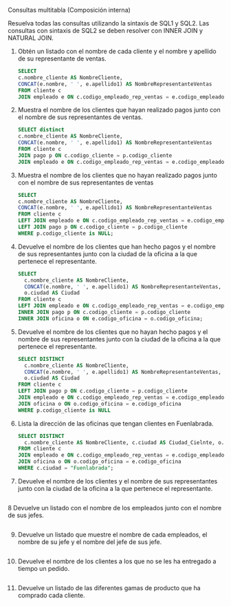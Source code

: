 Consultas multitabla (Composición interna)

Resuelva todas las consultas utilizando la sintaxis de SQL1 y SQL2. Las consultas con sintaxis de SQL2 se deben resolver con INNER JOIN y NATURAL JOIN.

1. Obtén un listado con el nombre de cada cliente y el nombre y apellido de su representante de ventas.
   
   ```sql
   SELECT 
   c.nombre_cliente AS NombreCliente,
   CONCAT(e.nombre, ' ', e.apellido1) AS NombreRepresentanteVentas
   FROM cliente c
   JOIN empleado e ON c.codigo_empleado_rep_ventas = e.codigo_empleado;
   
   
   ```

2. Muestra el nombre de los clientes que hayan realizado pagos junto con el nombre de sus representantes de ventas.
   
   ```sql
   SELECT distinct
   c.nombre_cliente AS NombreCliente,
   CONCAT(e.nombre, ' ', e.apellido1) AS NombreRepresentanteVentas
   FROM cliente c
   JOIN pago p ON c.codigo_cliente = p.codigo_cliente
   JOIN empleado e ON c.codigo_empleado_rep_ventas = e.codigo_empleado;
   
   ```
   
   

3. Muestra eI nombre de los clientes que no hayan realizado pagos junto con eI nombre de sus representantes de ventas
   
   ```sql
   SELECT
   c.nombre_cliente AS NombreCliente,
   CONCAT(e.nombre, ' ', e.apellido1) AS NombreRepresentanteVentas
   FROM cliente c
   LEFT JOIN empleado e ON c.codigo_empleado_rep_ventas = e.codigo_empleado
   LEFT JOIN pago p ON c.codigo_cliente = p.codigo_cliente
   WHERE p.codigo_cliente is NULL;
   ```

4. Devuelve el nombre de los clientes que han hecho pagos y el nombre de sus representantes junto con la ciudad de la oficina a la que pertenece el representante.
   
   ```sql
   SELECT
     c.nombre_cliente AS NombreCliente,
     CONCAT(e.nombre, ' ', e.apellido1) AS NombreRepresentanteVentas,
     o.ciudad AS Ciudad
   FROM cliente c
   LEFT JOIN empleado e ON c.codigo_empleado_rep_ventas = e.codigo_empleado
   INNER JOIN pago p ON c.codigo_cliente = p.codigo_cliente
   INNER JOIN oficina o ON e.codigo_oficina = o.codigo_oficina;
   ```



5. Devuelve el nombre de los clientes que no hayan hecho pagos y el nombre de sus representantes junto con la ciudad de la oficina a la que pertenece el representante.
   
   ```sql
   SELECT DISTINCT
     c.nombre_cliente AS NombreCliente,
     CONCAT(e.nombre, ' ', e.apellido1) AS NombreRepresentanteVentas,
     o.ciudad AS Ciudad
   FROM cliente c
   LEFT JOIN pago p ON c.codigo_cliente = p.codigo_cliente
   JOIN empleado e ON c.codigo_empleado_rep_ventas = e.codigo_empleado
   JOIN oficina o ON o.codigo_oficina = e.codigo_oficina
   WHERE p.codigo_cliente is NULL
   ```

6. Lista la dirección de las oficinas que tengan clientes en Fuenlabrada.
   
   ```sql
   SELECT DISTINCT
     c.nombre_cliente AS NombreCliente, c.ciudad AS Ciudad_Cielnte, o.linea_direccion1 AS Direccion_Oficina
   FROM cliente c
   JOIN empleado e ON c.codigo_empleado_rep_ventas = e.codigo_empleado
   JOIN oficina o ON o.codigo_oficina = e.codigo_oficina
   WHERE c.ciudad = "Fuenlabrada";
   ```

7. Devuelve el nombre de los clientes y el nombre de sus representantes junto con la ciudad de la oficina a la que pertenece el representante.

```sql

```

8 Devuelve un listado con el nombre de los empleados junto con el nombre de sus jefes.

```sql

```

9. Devuelve un listado que muestre el nombre de cada empleados, el nombre de su jefe y el nombre del jefe de sus jefe.

```sql

```

10. Devuelve el nombre de los clientes a los que no se les ha entregado a tiempo un pedido.

```sql

```

11. Devuelve un listado de las diferentes gamas de producto que ha comprado cada cliente.

```sql

```



